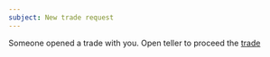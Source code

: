 ```yaml
---
subject: New trade request
---
```

Someone opened a trade with you. Open teller to proceed the [trade]({{url}}/#/escrow/{{escrowId}})

